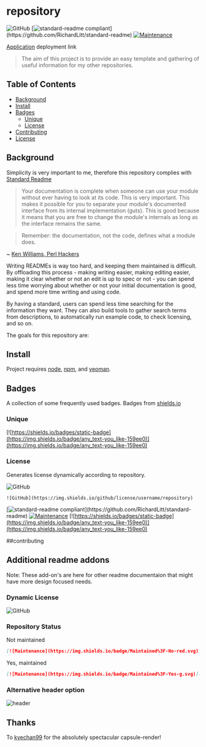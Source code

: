 # repository 

![GitHub](https://img.shields.io/github/license/zothsu/template) [![standard-readme compliant](https://img.shields.io/badge/readme%20style-standard-g.svg?)](https://github.com/RichardLitt/standard-readme) [![Maintenance](https://img.shields.io/badge/Maintained%3F-Yes-g.svg)](https://shields.io/badges/static-badge) 

[Application](z.netlify.app/) deployment link

> The aim of this project is to provide an easy template and gathering of useful information for my other repositories. 

## Table of Contents

- [Background](#background)
- [Install](#install)
- [Badges](#badges)
  - [Unique](#unique)
  - [License](#license) 
- [Contributing](#contributing)
- [License](#license)

## Background

Simplicity is very important to me, therefore this repository complies with[](https://github.com/RichardLitt/) [Standard Readme](https://github.com/RichardLitt/standard-readme)

> Your documentation is complete when someone can use your module without ever
having to look at its code. This is very important. This makes it possible for
you to separate your module's documented interface from its internal
implementation (guts). This is good because it means that you are free to
change the module's internals as long as the interface remains the same.

> Remember: the documentation, not the code, defines what a module does.

~ [Ken Williams, Perl Hackers](http://mathforum.org/ken/perl_modules.html#document)

Writing READMEs is way too hard, and keeping them maintained is difficult. By offloading this process - making writing easier, making editing easier, making it clear whether or not an edit is up to spec or not - you can spend less time worrying about whether or not your initial documentation is good, and spend more time writing and using code.

By having a standard, users can spend less time searching for the information they want. They can also build tools to gather search terms from descriptions, to automatically run example code, to check licensing, and so on.

The goals for this repository are:


## Install

Project requires [node](https://nodejs.org), [npm](https://npmjs.com), and [yeoman](http://yeoman.io/).

## Badges

A collection of some frequently used badges. Badges from [shields.io](https://img.shields.io)

### Unique
[![https://shields.io/badges/static-badge](https://img.shields.io/badge/any_text-you_like-159ee0)](https://img.shields.io/badge/any_text-you_like-159ee0)

### License

Generates license dynamically according to repository.

![GitHub](https://img.shields.io/github/license/zothsu/template) 

```
![GitHub](https://img.shields.io/github/license/username/repository) 
```

[![standard-readme compliant](https://img.shields.io/badge/readme%20style-standard-g.svg?)](https://github.com/RichardLitt/standard-readme) [![Maintenance](https://img.shields.io/badge/Maintained%3F-Yes-g.svg)](https://shields.io/badges/static-badge) [![https://shields.io/badges/static-badge](https://img.shields.io/badge/any_text-you_like-159ee0)](https://img.shields.io/badge/any_text-you_like-159ee0)

##contributing



## Additional readme addons

Note: These add-on's are here for other readme documentaion that might have more design focused needs.

### Dynamic License

![GitHub](https://img.shields.io/github/license/zothsu/template)

### Repository Status

Not maintained

```md
[![Maintenance](https://img.shields.io/badge/Maintained%3F-No-red.svg)](https://shields.io/badges/static-badge)
```

Yes, maintained 
```md
[![Maintenance](https://img.shields.io/badge/Maintained%3F-Yes-g.svg)](https://shields.io/badges/static-badge)
```



### Alternative header option
![header](https://capsule-render.vercel.app/api?type=wave&color=auto&height=300&section=header&text=application%20name&fontSize=60)

## Thanks

To [kyechan99](https://github.com/kyechan99/capsule-render) for the absolutely spectacular capsule-render!
